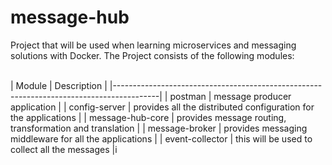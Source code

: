 # message-hub
Project that will be used when learning microservices and messaging solutions with Docker. The Project consists of the following modules:<br><br>


 | Module            | Description                                                         |
 |-----------------------------------------------------------------------------------------|
 | postman           | message producer application                                        |
 | config-server     | provides all the distributed configuration for the applications     |
 | message-hub-core  | provides message routing, transformation and translation            |
 | message-broker    | provides messaging middleware for all the applications              |
 | event-collector   | this will be used to collect all the messages                       |i

